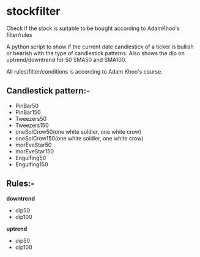# stockfilter
Check if the stock is suitable to be bought according to AdamKhoo's filter/rules

A python script to show if the current date candlestick of a ticker is bullish or bearish with the type of candlestick patterns. Also shows the dip on uptrend/downtrend for 50 SMA50 and SMA100.

All rules/filter/conditions is according to Adam Khoo's course.

## Candlestick pattern:-
* PinBar50
* PinBar150
* Tweezers50
* Tweezers150
* oneSolCrow50(one white soldier, one white crow)
* oneSolCrow150(one white soldier, one white crow)
* morEveStar50
* morEveStar150
* Engulfing50
* Engulfing150

## Rules:-
**downtrend**
* dip50
* dip100

**uptrend**
* dip50
* dip100

